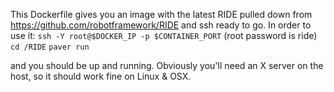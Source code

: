 This Dockerfile gives you an image with the latest RIDE pulled down from https://github.com/robotframework/RIDE and ssh ready to go.
In order to use it:
`ssh -Y root@$DOCKER_IP -p $CONTAINER_PORT` (root password is ride) 
`cd /RIDE`
`paver run` 

and you should be up and running. Obviously you'll need an X server on the host, so it should work fine on Linux & OSX. 
